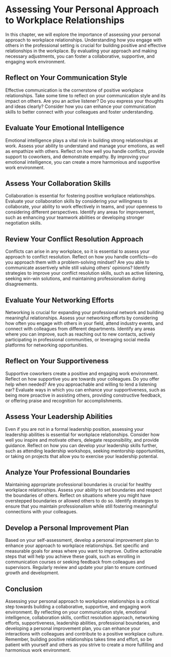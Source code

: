 # Assessing Your Personal Approach to Workplace Relationships

In this chapter, we will explore the importance of assessing your personal approach to workplace relationships. Understanding how you engage with others in the professional setting is crucial for building positive and effective relationships in the workplace. By evaluating your approach and making necessary adjustments, you can foster a collaborative, supportive, and engaging work environment.

## Reflect on Your Communication Style

Effective communication is the cornerstone of positive workplace relationships. Take some time to reflect on your communication style and its impact on others. Are you an active listener? Do you express your thoughts and ideas clearly? Consider how you can enhance your communication skills to better connect with your colleagues and foster understanding.

## Evaluate Your Emotional Intelligence

Emotional intelligence plays a vital role in building strong relationships at work. Assess your ability to understand and manage your emotions, as well as empathize with others. Reflect on how well you handle conflicts, provide support to coworkers, and demonstrate empathy. By improving your emotional intelligence, you can create a more harmonious and supportive work environment.

## Assess Your Collaboration Skills

Collaboration is essential for fostering positive workplace relationships. Evaluate your collaboration skills by considering your willingness to collaborate, your ability to work effectively in teams, and your openness to considering different perspectives. Identify any areas for improvement, such as enhancing your teamwork abilities or developing stronger negotiation skills.

## Review Your Conflict Resolution Approach

Conflicts can arise in any workplace, so it is essential to assess your approach to conflict resolution. Reflect on how you handle conflicts—do you approach them with a problem-solving mindset? Are you able to communicate assertively while still valuing others' opinions? Identify strategies to improve your conflict resolution skills, such as active listening, seeking win-win solutions, and maintaining professionalism during disagreements.

## Evaluate Your Networking Efforts

Networking is crucial for expanding your professional network and building meaningful relationships. Assess your networking efforts by considering how often you engage with others in your field, attend industry events, and connect with colleagues from different departments. Identify any areas where you can improve, such as reaching out to new contacts, actively participating in professional communities, or leveraging social media platforms for networking opportunities.

## Reflect on Your Supportiveness

Supportive coworkers create a positive and engaging work environment. Reflect on how supportive you are towards your colleagues. Do you offer help when needed? Are you approachable and willing to lend a listening ear? Evaluate ways in which you can enhance your supportiveness, such as being more proactive in assisting others, providing constructive feedback, or offering praise and recognition for accomplishments.

## Assess Your Leadership Abilities

Even if you are not in a formal leadership position, assessing your leadership abilities is essential for workplace relationships. Consider how well you inspire and motivate others, delegate responsibility, and provide guidance. Reflect on how you can develop your leadership skills further, such as attending leadership workshops, seeking mentorship opportunities, or taking on projects that allow you to exercise your leadership potential.

## Analyze Your Professional Boundaries

Maintaining appropriate professional boundaries is crucial for healthy workplace relationships. Assess your ability to set boundaries and respect the boundaries of others. Reflect on situations where you might have overstepped boundaries or allowed others to do so. Identify strategies to ensure that you maintain professionalism while still fostering meaningful connections with your colleagues.

## Develop a Personal Improvement Plan

Based on your self-assessment, develop a personal improvement plan to enhance your approach to workplace relationships. Set specific and measurable goals for areas where you want to improve. Outline actionable steps that will help you achieve these goals, such as enrolling in communication courses or seeking feedback from colleagues and supervisors. Regularly review and update your plan to ensure continued growth and development.

## Conclusion

Assessing your personal approach to workplace relationships is a critical step towards building a collaborative, supportive, and engaging work environment. By reflecting on your communication style, emotional intelligence, collaboration skills, conflict resolution approach, networking efforts, supportiveness, leadership abilities, professional boundaries, and developing a personal improvement plan, you can enhance your interactions with colleagues and contribute to a positive workplace culture. Remember, building positive relationships takes time and effort, so be patient with yourself and others as you strive to create a more fulfilling and harmonious work environment.
